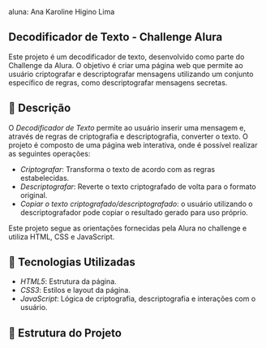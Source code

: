 aluna: Ana Karoline Higino Lima

## Decodificador de Texto - Challenge Alura

Este projeto é um decodificador de texto, desenvolvido como parte do Challenge da Alura. O objetivo é criar uma página web que permite ao usuário criptografar e descriptografar mensagens utilizando um conjunto específico de regras, como descriptografar mensagens secretas. 

## 📝 Descrição

O *Decodificador de Texto* permite ao usuário inserir uma mensagem e, através de regras de criptografia e descriptografia, converter o texto. O projeto é composto de uma página web interativa, onde é possível realizar as seguintes operações:

- *Criptografar*: Transforma o texto de acordo com as regras estabelecidas.
- *Descriptografar*: Reverte o texto criptografado de volta para o formato original.
- *Copiar o texto criptografado/descriptografado*: o usuário utilizando o descriptografador pode copiar o resultado gerado para uso próprio.
  
Este projeto segue as orientações fornecidas pela Alura no challenge e utiliza HTML, CSS e JavaScript.

## 🚀 Tecnologias Utilizadas

- *HTML5*: Estrutura da página.
- *CSS3*: Estilos e layout da página.
- *JavaScript*: Lógica de criptografia, descriptografia e interações com o usuário.

## 📁 Estrutura do Projeto
